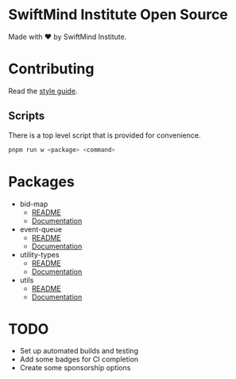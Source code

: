 # SwiftMind Institute Open Source

Made with ❤️ by SwiftMind Institute.

# Contributing

Read the [style guide](https://github.com/bluesky-llc/open-source/blob/main/STYLE.md#style-guide).

## Scripts

There is a top level script that is provided for convenience.

```bash
pnpm run w <package> <command>
```

# Packages

- bid-map
  - [README](https://github.com/bluesky-llc/open-source/tree/main/packages/bid-map#readme)
  - [Documentation](https://bluesky-llc.github.io/open-source/modules/Bid_Map.html)
- event-queue
  - [README](https://github.com/bluesky-llc/open-source/tree/main/packages/event-queue#readme)
  - [Documentation](https://bluesky-llc.github.io/open-source/modules/Event_Queue.html)
- utility-types
  - [README](https://github.com/bluesky-llc/open-source/tree/main/packages/utility-types#readme)
  - [Documentation](https://bluesky-llc.github.io/open-source/modules/Utility_Types.html)
- utils
  - [README](https://github.com/bluesky-llc/open-source/tree/main/packages/utils#readme)
  - [Documentation](https://bluesky-llc.github.io/open-source/modules/Utils.html)

# TODO

- Set up automated builds and testing
- Add some badges for CI completion
- Create some sponsorship options
